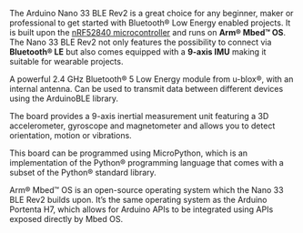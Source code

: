 <FeatureDescription>

The Arduino Nano 33 BLE Rev2 is a great choice for any beginner, maker or professional to get started with Bluetooth® Low Energy enabled projects. It is built upon the [nRF52840 microcontroller](https://content.arduino.cc/assets/Nano_BLE_MCU-nRF52840_PS_v1.1.pdf) and runs on **Arm® Mbed™ OS**. The Nano 33 BLE Rev2 not only features the possibility to connect via **Bluetooth® LE** but also comes equipped with a **9-axis IMU** making it suitable for wearable projects. 
</FeatureDescription>


<FeatureList>
<Feature title="Bluetooth®" image="bluetooth">

  A powerful 2.4 GHz Bluetooth® 5 Low Energy module from u-blox®, with an internal antenna. Can be used to transmit data between different devices 
  using the ArduinoBLE library.
<FeatureWrapper>
  <FeatureLink variant="primary" title="Documentation" url="/tutorials/nano-33-ble/bluetooth"/>
  <FeatureLink variant="secondary" title="Library" url="https://www.arduino.cc/reference/en/libraries/arduinoble/"/>
</FeatureWrapper>
</Feature>

<Feature title="IMU for Motion Detection" image="imu">

  The board provides a 9-axis inertial measurement unit featuring a 3D accelerometer, gyroscope and magnetometer and allows you to detect orientation, motion or vibrations.
<FeatureWrapper>
  <FeatureLink variant="primary" title="Documentation" url="/tutorials/nano-33-ble-rev2/imu-accelerometer"/>
  <FeatureLink variant="secondary" title="Library" url="https://www.arduino.cc/reference/en/libraries/arduino_bmi270_bmm150/"/>
</FeatureWrapper>
</Feature>

<Feature title="Python® Support" image="python">

  This board can be programmed using MicroPython, which is an implementation of the Python® programming language that comes with a subset of the Python® standard library.
<FeatureWrapper>
  <FeatureLink variant="primary" title="Documentation" url="/micropython/basics/board-installation"/>
  <FeatureLink variant="secondary" title="Learn More" url="/learn/programming/arduino-and-python"/>
</FeatureWrapper>
</Feature>

<Feature title="Arm® Mbed™ OS" image="core">

  Arm® Mbed™ OS is an open-source operating system which the Nano 33 BLE Rev2 builds upon. It’s the same operating system as the Arduino Portenta H7, which allows for Arduino APIs to be integrated using APIs exposed directly by Mbed OS.
<FeatureWrapper>
  <FeatureLink variant="primary" title="Documentation" url="https://os.mbed.com/docs/mbed-os"/>
</FeatureWrapper>
</Feature>


</FeatureList>
